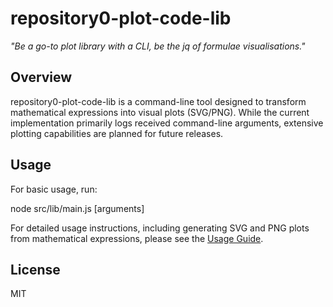 # repository0-plot-code-lib

_"Be a go-to plot library with a CLI, be the jq of formulae visualisations."_

## Overview

repository0-plot-code-lib is a command-line tool designed to transform mathematical expressions into visual plots (SVG/PNG). While the current implementation primarily logs received command-line arguments, extensive plotting capabilities are planned for future releases.

## Usage

For basic usage, run:

  node src/lib/main.js [arguments]

For detailed usage instructions, including generating SVG and PNG plots from mathematical expressions, please see the [Usage Guide](docs/USAGE.md).

## License

MIT
